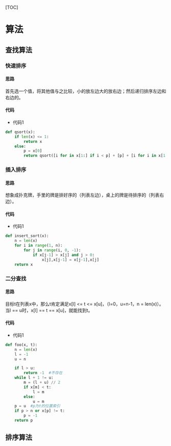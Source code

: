 [TOC]

# 算法

## 查找算法

### 快速排序

#### 思路

首先选一个值，将其他值与之比较，小的放左边大的放右边；然后递归排序左边和右边的。

#### 代码

- 代码1

```python
def qsort(x):
    if len(x) <= 1:
        return x
    else:
        p = x[0]
        return qsort([i for in x[1:] if i < p] + [p] + [i for i in x[1:] if i >= p])
```

### 插入排序

#### 思路

想象成扑克牌，手里的牌是排好序的（列表左边），桌上的牌是待排序的（列表右边）。

#### 代码

- 代码1

```python
def insert_sort(x):
    n = len(x)
    for i in range(1, n):
        for j in range(i, 0, -1):
            if x[j-1] > x[j] and j > 0:
                x[j],x[j-1] = x[j-1],x[j]
    return x

```

### 二分查找

#### 思路

目标t在列表x中，那么t肯定满足x[l] <= t <= x[u]，（l=0，u=n-1，n = len(x)）。当l == u时，x[l] == t == x[u]，就能找到t。

#### 代码

- 代码1

```python
def foo(x, t):
    n = len(x)
    l = -1
    u = n

    if l > u:
        return -1  #不存在
    while l + 1 != u:
        m = (l + u) // 2
        if x[m] < t:
            l = m
        else:
            u = m
    p = u  #p为t的位置索引
    if p > n or x[p] != t:
        p = -1
    return p
```



## 排序算法

